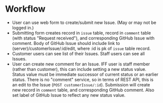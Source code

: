 # Workflow

- User can use web form to create/submit new Issue. (May or may not be logged in.)
- Submitting form creates record in `issue` table, record in `comment` table (with status "Request received"), and corresponding GitHub Issue with comment. Body of GitHub Issue should include link to (server)/customerIssue/:id/edit, where :id is pk of `issue` table record.
- Customer users can see list of their Issues. Staff users can see all Issues.
- User can create new comment for an Issue. IFF user is staff member (rather than customer), this can include setting a new status value. Status value must be immediate successor of current status or an earlier status. There is no "comment" service, so in terms of REST API, this is an edit to the Issue (`POST customerIssue/:id`). Submission will create new record in `comment` table, and corresponding GitHub comment. Also set label of GitHub Issue to reflect any new status value.
